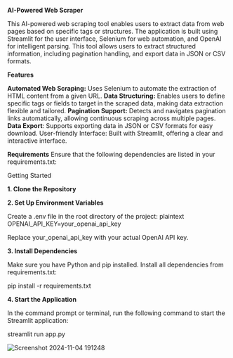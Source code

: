 **AI-Powered Web Scraper**

This AI-powered web scraping tool enables users to extract data from web pages based on specific tags or structures. The application is built using Streamlit for the user interface, Selenium for web automation, and OpenAI for intelligent parsing. This tool allows users to extract structured information, including pagination handling, and export data in JSON or CSV formats.

**Features**

**Automated Web Scraping:** Uses Selenium to automate the extraction of HTML content from a given URL.
**Data Structuring:** Enables users to define specific tags or fields to target in the scraped data, making data extraction flexible and tailored.
**Pagination Support:** Detects and navigates pagination links automatically, allowing continuous scraping across multiple pages.
**Data Export**: Supports exporting data in JSON or CSV formats for easy download.
User-friendly Interface: Built with Streamlit, offering a clear and interactive interface.

**Requirements**
Ensure that the following dependencies are listed in your requirements.txt:

Getting Started

**1. Clone the Repository**



**2. Set Up Environment Variables**

Create a .env file in the root directory of the project:
plaintext
OPENAI_API_KEY=your_openai_api_key

Replace your_openai_api_key with your actual OpenAI API key.

**3. Install Dependencies**

Make sure you have Python and pip installed. Install all dependencies from requirements.txt:

pip install -r requirements.txt

**4. Start the Application**

In the command prompt or terminal, run the following command to start the Streamlit application:

streamlit run app.py

![Screenshot 2024-11-04 191248](https://github.com/user-attachments/assets/fdb8636d-3767-4b2d-97f5-0a2e8a300a3b)


